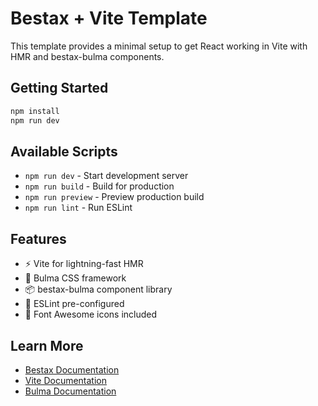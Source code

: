 # Bestax + Vite Template

This template provides a minimal setup to get React working in Vite with HMR and bestax-bulma components.

## Getting Started

```bash
npm install
npm run dev
```

## Available Scripts

- `npm run dev` - Start development server
- `npm run build` - Build for production
- `npm run preview` - Preview production build
- `npm run lint` - Run ESLint

## Features

- ⚡️ Vite for lightning-fast HMR
- 🎨 Bulma CSS framework
- 📦 bestax-bulma component library
- 🔧 ESLint pre-configured
- 🎯 Font Awesome icons included

## Learn More

- [Bestax Documentation](https://bestax.io)
- [Vite Documentation](https://vitejs.dev)
- [Bulma Documentation](https://bulma.io)
